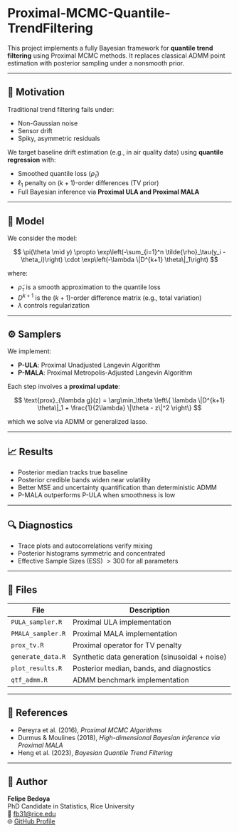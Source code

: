 # Proximal-MCMC-Quantile-TrendFiltering

This project implements a fully Bayesian framework for **quantile trend filtering** using Proximal MCMC methods. It replaces classical ADMM point estimation with posterior sampling under a nonsmooth prior.

---

## 📌 Motivation

Traditional trend filtering fails under:
- Non-Gaussian noise
- Sensor drift
- Spiky, asymmetric residuals

We target baseline drift estimation (e.g., in air quality data) using **quantile regression** with:
- Smoothed quantile loss ($\tilde{\rho}_\tau$)
- $\ell_1$ penalty on $(k+1)$-order differences (TV prior)
- Full Bayesian inference via **Proximal ULA and Proximal MALA**

---

## 🧮 Model

We consider the model:

$$
\pi(\theta \mid y) \propto \exp\left(-\sum_{i=1}^n \tilde{\rho}_\tau(y_i - \theta_i)\right) \cdot \exp\left(-\lambda \|D^{k+1} \theta\|_1\right)
$$

where:
- $\tilde{\rho}_\tau$ is a smooth approximation to the quantile loss
- $D^{k+1}$ is the $(k+1)$-order difference matrix (e.g., total variation)
- $\lambda$ controls regularization

---

## ⚙️ Samplers

We implement:

- **P-ULA**: Proximal Unadjusted Langevin Algorithm  
- **P-MALA**: Proximal Metropolis-Adjusted Langevin Algorithm

Each step involves a **proximal update**:

$$
\text{prox}_{\lambda g}(z) = \arg\min_\theta \left\{ \lambda \|D^{k+1} \theta\|_1 + \frac{1}{2\lambda} \|\theta - z\|^2 \right\}
$$

which we solve via ADMM or generalized lasso.

---

## 📈 Results

- Posterior median tracks true baseline
- Posterior credible bands widen near volatility
- Better MSE and uncertainty quantification than deterministic ADMM
- P-MALA outperforms P-ULA when smoothness is low

---

## 🔍 Diagnostics

- Trace plots and autocorrelations verify mixing
- Posterior histograms symmetric and concentrated
- Effective Sample Sizes (ESS) $> 300$ for all parameters

---

## 📁 Files

| File                  | Description                              |
|-----------------------|------------------------------------------|
| `PULA_sampler.R`      | Proximal ULA implementation              |
| `PMALA_sampler.R`     | Proximal MALA implementation             |
| `prox_tv.R`           | Proximal operator for TV penalty         |
| `generate_data.R`     | Synthetic data generation (sinusoidal + noise) |
| `plot_results.R`      | Posterior median, bands, and diagnostics |
| `qtf_admm.R`          | ADMM benchmark implementation            |

---

## 🧠 References

- Pereyra et al. (2016), *Proximal MCMC Algorithms*
- Durmus & Moulines (2018), *High-dimensional Bayesian inference via Proximal MALA*
- Heng et al. (2023), *Bayesian Quantile Trend Filtering*

---

## 👤 Author

**Felipe Bedoya**  
PhD Candidate in Statistics, Rice University  
📧 fb31@rice.edu  
🌐 [GitHub Profile](https://github.com/FbStatsQuant)

